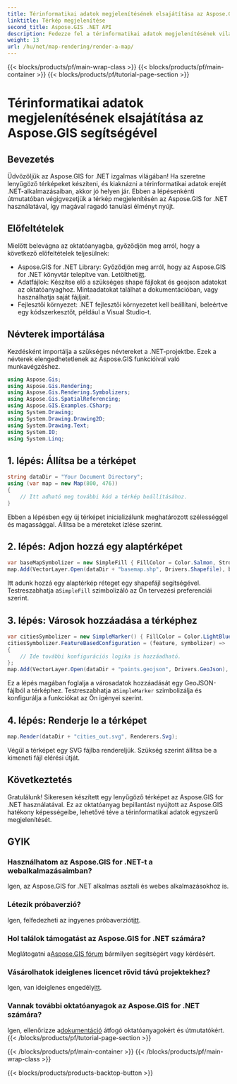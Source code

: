 ```yaml
---
title: Térinformatikai adatok megjelenítésének elsajátítása az Aspose.GIS segítségével
linktitle: Térkép megjelenítése
second_title: Aspose.GIS .NET API
description: Fedezze fel a térinformatikai adatok megjelenítésének világát az Aspose.GIS for .NET segítségével. Lenyűgöző térképeket készíthet könnyedén. Letöltés most! #Aspose #GIS
weight: 13
url: /hu/net/map-rendering/render-a-map/
---
```


{{< blocks/products/pf/main-wrap-class >}}
{{< blocks/products/pf/main-container >}}
{{< blocks/products/pf/tutorial-page-section >}}

# Térinformatikai adatok megjelenítésének elsajátítása az Aspose.GIS segítségével

## Bevezetés
Üdvözöljük az Aspose.GIS for .NET izgalmas világában! Ha szeretne lenyűgöző térképeket készíteni, és kiaknázni a térinformatikai adatok erejét .NET-alkalmazásaiban, akkor jó helyen jár. Ebben a lépésenkénti útmutatóban végigvezetjük a térkép megjelenítésén az Aspose.GIS for .NET használatával, így magával ragadó tanulási élményt nyújt.
## Előfeltételek
Mielőtt belevágna az oktatóanyagba, győződjön meg arról, hogy a következő előfeltételek teljesülnek:
-  Aspose.GIS for .NET Library: Győződjön meg arról, hogy az Aspose.GIS for .NET könyvtár telepítve van. Letöltheti[itt](https://releases.aspose.com/gis/net/).
- Adatfájlok: Készítse elő a szükséges shape fájlokat és geojson adatokat az oktatóanyaghoz. Mintaadatokat találhat a dokumentációban, vagy használhatja saját fájljait.
- Fejlesztői környezet: .NET fejlesztői környezetet kell beállítani, beleértve egy kódszerkesztőt, például a Visual Studio-t.
## Névterek importálása
Kezdésként importálja a szükséges névtereket a .NET-projektbe. Ezek a névterek elengedhetetlenek az Aspose.GIS funkcióival való munkavégzéshez.
```csharp
using Aspose.Gis;
using Aspose.Gis.Rendering;
using Aspose.Gis.Rendering.Symbolizers;
using Aspose.Gis.SpatialReferencing;
using Aspose.GIS.Examples.CSharp;
using System.Drawing;
using System.Drawing.Drawing2D;
using System.Drawing.Text;
using System.IO;
using System.Linq;
```
## 1. lépés: Állítsa be a térképet
```csharp
string dataDir = "Your Document Directory";
using (var map = new Map(800, 476))
{
    // Itt adható meg további kód a térkép beállításához.
}
```
Ebben a lépésben egy új térképet inicializálunk meghatározott szélességgel és magassággal. Állítsa be a méreteket ízlése szerint.
## 2. lépés: Adjon hozzá egy alaptérképet
```csharp
var baseMapSymbolizer = new SimpleFill { FillColor = Color.Salmon, StrokeWidth = 0.75 };
map.Add(VectorLayer.Open(dataDir + "basemap.shp", Drivers.Shapefile), baseMapSymbolizer);
```
 Itt adunk hozzá egy alaptérkép réteget egy shapefájl segítségével. Testreszabhatja a`SimpleFill` szimbolizáló az Ön tervezési preferenciái szerint.
## 3. lépés: Városok hozzáadása a térképhez
```csharp
var citiesSymbolizer = new SimpleMarker() { FillColor = Color.LightBlue };
citiesSymbolizer.FeatureBasedConfiguration = (feature, symbolizer) =>
{
    // Ide további konfigurációs logika is hozzáadható.
};
map.Add(VectorLayer.Open(dataDir + "points.geojson", Drivers.GeoJson), citiesSymbolizer);
```
 Ez a lépés magában foglalja a városadatok hozzáadását egy GeoJSON-fájlból a térképhez. Testreszabhatja a`SimpleMarker` szimbolizálja és konfigurálja a funkciókat az Ön igényei szerint.
## 4. lépés: Renderje le a térképet
```csharp
map.Render(dataDir + "cities_out.svg", Renderers.Svg);
```
Végül a térképet egy SVG fájlba rendereljük. Szükség szerint állítsa be a kimeneti fájl elérési útját.
## Következtetés
Gratulálunk! Sikeresen készített egy lenyűgöző térképet az Aspose.GIS for .NET használatával. Ez az oktatóanyag bepillantást nyújtott az Aspose.GIS hatékony képességeibe, lehetővé téve a térinformatikai adatok egyszerű megjelenítését.
## GYIK
### Használhatom az Aspose.GIS for .NET-t a webalkalmazásaimban?
Igen, az Aspose.GIS for .NET alkalmas asztali és webes alkalmazásokhoz is.
### Létezik próbaverzió?
Igen, felfedezheti az ingyenes próbaverziót[itt](https://releases.aspose.com/).
### Hol találok támogatást az Aspose.GIS for .NET számára?
 Meglátogatni a[Aspose.GIS fórum](https://forum.aspose.com/c/gis/33) bármilyen segítségért vagy kérdésért.
### Vásárolhatok ideiglenes licencet rövid távú projektekhez?
 Igen, van ideiglenes engedély[itt](https://purchase.aspose.com/temporary-license/).
### Vannak további oktatóanyagok az Aspose.GIS for .NET számára?
 Igen, ellenőrizze a[dokumentáció](https://reference.aspose.com/gis/net/) átfogó oktatóanyagokért és útmutatókért.
{{< /blocks/products/pf/tutorial-page-section >}}

{{< /blocks/products/pf/main-container >}}
{{< /blocks/products/pf/main-wrap-class >}}

{{< blocks/products/products-backtop-button >}}
